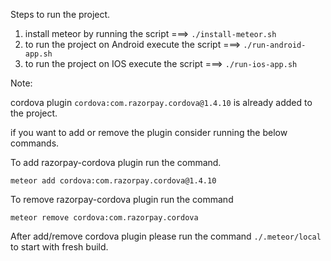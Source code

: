 Steps to run the project.

1. install meteor by running the script ===> `./install-meteor.sh`
2. to run the project on Android execute the script ===> `./run-android-app.sh`
3.  to run the project on IOS execute the script ===> `./run-ios-app.sh`




Note:

cordova plugin `cordova:com.razorpay.cordova@1.4.10`  is already added to the project.

if you want to add or remove the plugin consider running the below commands.

To add razorpay-cordova plugin run the command.

`meteor add cordova:com.razorpay.cordova@1.4.10`

To remove razorpay-cordova plugin run the command

`meteor remove cordova:com.razorpay.cordova`

After add/remove cordova plugin please run the command `./.meteor/local` to start with fresh build.
